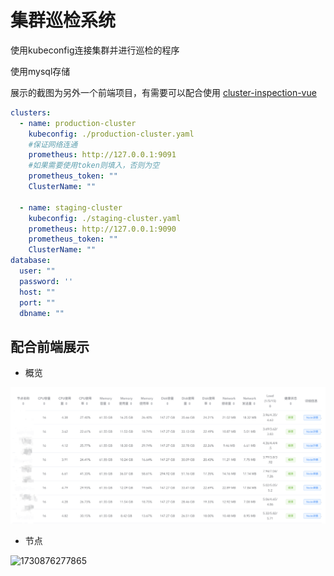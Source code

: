 # 集群巡检系统

使用kubeconfig连接集群并进行巡检的程序

使用mysql存储

展示的截图为另外一个前端项目，有需要可以配合使用 [cluster-inspection-vue](https://github.com/SweetEriri/cluster-inspection-vue)

```yaml
clusters:
  - name: production-cluster
    kubeconfig: ./production-cluster.yaml
    #保证网络连通
    prometheus: http://127.0.0.1:9091
    #如果需要使用token则填入，否则为空
    prometheus_token: ""
    ClusterName: ""

  - name: staging-cluster
    kubeconfig: ./staging-cluster.yaml
    prometheus: http://127.0.0.1:9090
    prometheus_token: ""
    ClusterName: ""
database:
  user: ""
  password: ''
  host: ""
  port: ""
  dbname: ""
```

## 配合前端展示

- 概览

![1730878098252](https://github.com/SweetEriri/cluster-inspection/blob/main/image/README/1730876277865.png)

- 节点

![1730876277865]([image/README/1730876277865.png](https://github.com/SweetEriri/cluster-inspection/blob/main/image/README/1730876277865.png))
